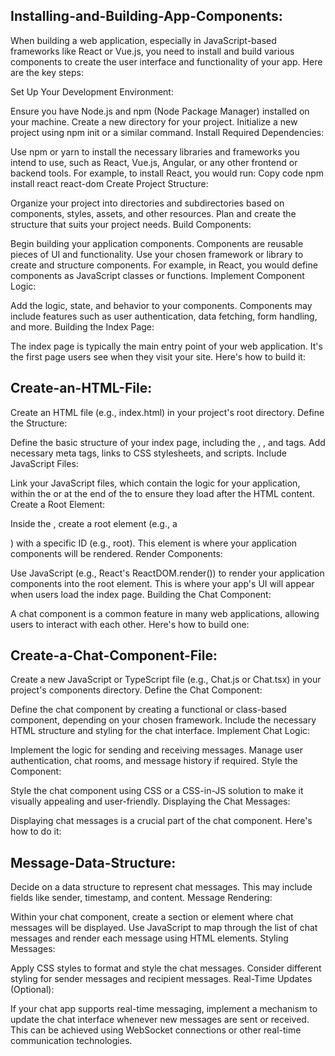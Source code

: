 ## Installing-and-Building-App-Components:

When building a web application, especially in JavaScript-based frameworks like React or Vue.js, you need to install and build various components to create the user interface and functionality of your app. Here are the key steps:

Set Up Your Development Environment:

Ensure you have Node.js and npm (Node Package Manager) installed on your machine.
Create a new directory for your project.
Initialize a new project using npm init or a similar command.
Install Required Dependencies:

Use npm or yarn to install the necessary libraries and frameworks you intend to use, such as React, Vue.js, Angular, or any other frontend or backend tools.
For example, to install React, you would run:
Copy code
npm install react react-dom
Create Project Structure:

Organize your project into directories and subdirectories based on components, styles, assets, and other resources.
Plan and create the structure that suits your project needs.
Build Components:

Begin building your application components. Components are reusable pieces of UI and functionality.
Use your chosen framework or library to create and structure components. For example, in React, you would define components as JavaScript classes or functions.
Implement Component Logic:

Add the logic, state, and behavior to your components.
Components may include features such as user authentication, data fetching, form handling, and more.
Building the Index Page:

The index page is typically the main entry point of your web application. It's the first page users see when they visit your site. Here's how to build it:

## Create-an-HTML-File:

Create an HTML file (e.g., index.html) in your project's root directory.
Define the Structure:

Define the basic structure of your index page, including the <html>, <head>, and <body> tags.
Add necessary meta tags, links to CSS stylesheets, and scripts.
Include JavaScript Files:

Link your JavaScript files, which contain the logic for your application, within the <body> or at the end of the <body> to ensure they load after the HTML content.
Create a Root Element:

Inside the <body>, create a root element (e.g., a <div>) with a specific ID (e.g., root).
This element is where your application components will be rendered.
Render Components:

Use JavaScript (e.g., React's ReactDOM.render()) to render your application components into the root element.
This is where your app's UI will appear when users load the index page.
Building the Chat Component:

A chat component is a common feature in many web applications, allowing users to interact with each other. Here's how to build one:

## Create-a-Chat-Component-File:

Create a new JavaScript or TypeScript file (e.g., Chat.js or Chat.tsx) in your project's components directory.
Define the Chat Component:

Define the chat component by creating a functional or class-based component, depending on your chosen framework.
Include the necessary HTML structure and styling for the chat interface.
Implement Chat Logic:

Implement the logic for sending and receiving messages.
Manage user authentication, chat rooms, and message history if required.
Style the Component:

Style the chat component using CSS or a CSS-in-JS solution to make it visually appealing and user-friendly.
Displaying the Chat Messages:

Displaying chat messages is a crucial part of the chat component. Here's how to do it:

## Message-Data-Structure:

Decide on a data structure to represent chat messages. This may include fields like sender, timestamp, and content.
Message Rendering:

Within your chat component, create a section or element where chat messages will be displayed.
Use JavaScript to map through the list of chat messages and render each message using HTML elements.
Styling Messages:

Apply CSS styles to format and style the chat messages.
Consider different styling for sender messages and recipient messages.
Real-Time Updates (Optional):

If your chat app supports real-time messaging, implement a mechanism to update the chat interface whenever new messages are sent or received.
This can be achieved using WebSocket connections or other real-time communication technologies.

